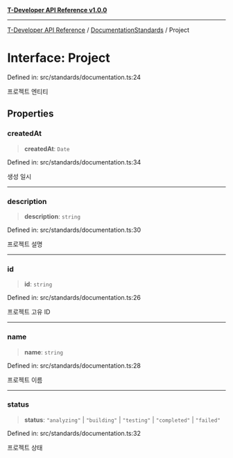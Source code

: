 [**T-Developer API Reference v1.0.0**](../../README.md)

***

[T-Developer API Reference](../../modules.md) / [DocumentationStandards](../README.md) / Project

# Interface: Project

Defined in: src/standards/documentation.ts:24

프로젝트 엔티티

## Properties

### createdAt

> **createdAt**: `Date`

Defined in: src/standards/documentation.ts:34

생성 일시

***

### description

> **description**: `string`

Defined in: src/standards/documentation.ts:30

프로젝트 설명

***

### id

> **id**: `string`

Defined in: src/standards/documentation.ts:26

프로젝트 고유 ID

***

### name

> **name**: `string`

Defined in: src/standards/documentation.ts:28

프로젝트 이름

***

### status

> **status**: `"analyzing"` \| `"building"` \| `"testing"` \| `"completed"` \| `"failed"`

Defined in: src/standards/documentation.ts:32

프로젝트 상태
